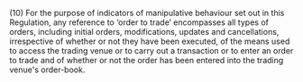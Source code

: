 (10) For the purpose of indicators of manipulative behaviour set out in this Regulation, any reference to ‘order to trade’ encompasses all types of orders, including initial orders, modifications, updates and cancellations, irrespective of whether or not they have been executed, of the means used to access the trading venue or to carry out a transaction or to enter an order to trade and of whether or not the order has been entered into the trading venue's order-book.